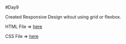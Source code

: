 
#Day9

Created Responsive Design witout using grid or flexbox.

HTML File => [here](index.html)

CSS File =>	[here](style.css)

